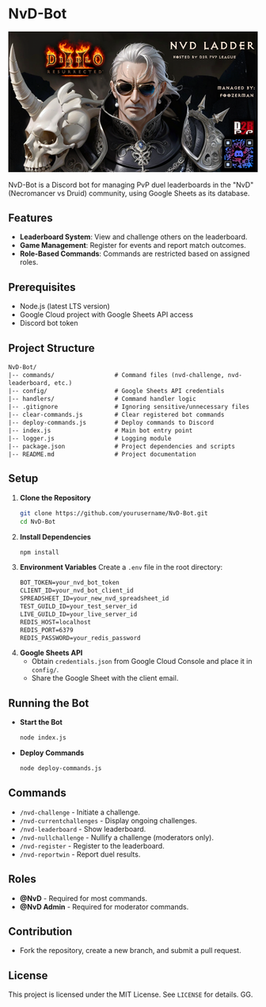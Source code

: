 # NvD-Bot

![NvD League Banner](./assets/nvd-poster-fooze-sunglasses.png)

NvD-Bot is a Discord bot for managing PvP duel leaderboards in the "NvD" (Necromancer vs Druid) community, using Google Sheets as its database.

## Features

- **Leaderboard System**: View and challenge others on the leaderboard.
- **Game Management**: Register for events and report match outcomes.
- **Role-Based Commands**: Commands are restricted based on assigned roles.

## Prerequisites

- Node.js (latest LTS version)
- Google Cloud project with Google Sheets API access
- Discord bot token

## Project Structure

```
NvD-Bot/
|-- commands/                 # Command files (nvd-challenge, nvd-leaderboard, etc.)
|-- config/                   # Google Sheets API credentials
|-- handlers/                 # Command handler logic
|-- .gitignore                # Ignoring sensitive/unnecessary files
|-- clear-commands.js         # Clear registered bot commands
|-- deploy-commands.js        # Deploy commands to Discord
|-- index.js                  # Main bot entry point
|-- logger.js                 # Logging module
|-- package.json              # Project dependencies and scripts
|-- README.md                 # Project documentation
```

## Setup

1. **Clone the Repository**
   ```sh
   git clone https://github.com/yourusername/NvD-Bot.git
   cd NvD-Bot
   ```
2. **Install Dependencies**
   ```sh
   npm install
   ```
3. **Environment Variables** Create a `.env` file in the root directory:
   ```
   BOT_TOKEN=your_nvd_bot_token
   CLIENT_ID=your_nvd_bot_client_id
   SPREADSHEET_ID=your_new_nvd_spreadsheet_id
   TEST_GUILD_ID=your_test_server_id
   LIVE_GUILD_ID=your_live_server_id
   REDIS_HOST=localhost
   REDIS_PORT=6379
   REDIS_PASSWORD=your_redis_password
   ```
4. **Google Sheets API**
   - Obtain `credentials.json` from Google Cloud Console and place it in `config/`.
   - Share the Google Sheet with the client email.

## Running the Bot

- **Start the Bot**
  ```sh
  node index.js
  ```
- **Deploy Commands**
  ```sh
  node deploy-commands.js
  ```

## Commands

- `/nvd-challenge` - Initiate a challenge.
- `/nvd-currentchallenges` - Display ongoing challenges.
- `/nvd-leaderboard` - Show leaderboard.
- `/nvd-nullchallenge` - Nullify a challenge (moderators only).
- `/nvd-register` - Register to the leaderboard.
- `/nvd-reportwin` - Report duel results.

## Roles

- **@NvD** - Required for most commands.
- **@NvD Admin** - Required for moderator commands.

## Contribution

- Fork the repository, create a new branch, and submit a pull request.

## License

This project is licensed under the MIT License. See `LICENSE` for details. GG.